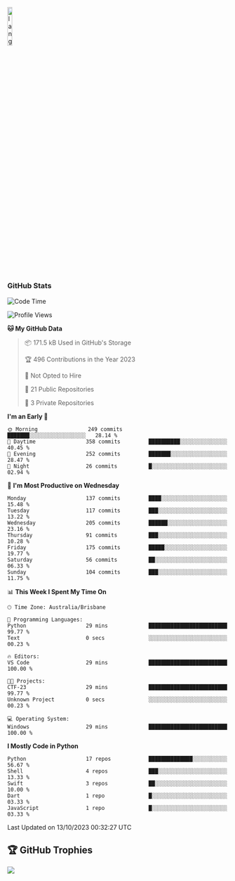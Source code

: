 <p align="left"><img width=15%" src="https://github.com/alansmathew/alansmathew/raw/master/lang.gif" alt="lang image here" /></p>

# <h3 align="left">GitHub Stats</h3>

<!--START_SECTION:waka-->
![Code Time](http://img.shields.io/badge/Code%20Time-313%20hrs%2028%20mins-blue)

![Profile Views](http://img.shields.io/badge/Profile%20Views-0-blue)

**🐱 My GitHub Data** 

> 📦 171.5 kB Used in GitHub's Storage 
 > 
> 🏆 496 Contributions in the Year 2023
 > 
> 🚫 Not Opted to Hire
 > 
> 📜 21 Public Repositories 
 > 
> 🔑 3 Private Repositories 
 > 
**I'm an Early 🐤** 

```text
🌞 Morning                249 commits         ███████░░░░░░░░░░░░░░░░░░   28.14 % 
🌆 Daytime                358 commits         ██████████░░░░░░░░░░░░░░░   40.45 % 
🌃 Evening                252 commits         ███████░░░░░░░░░░░░░░░░░░   28.47 % 
🌙 Night                  26 commits          █░░░░░░░░░░░░░░░░░░░░░░░░   02.94 % 
```
📅 **I'm Most Productive on Wednesday** 

```text
Monday                   137 commits         ████░░░░░░░░░░░░░░░░░░░░░   15.48 % 
Tuesday                  117 commits         ███░░░░░░░░░░░░░░░░░░░░░░   13.22 % 
Wednesday                205 commits         ██████░░░░░░░░░░░░░░░░░░░   23.16 % 
Thursday                 91 commits          ███░░░░░░░░░░░░░░░░░░░░░░   10.28 % 
Friday                   175 commits         █████░░░░░░░░░░░░░░░░░░░░   19.77 % 
Saturday                 56 commits          ██░░░░░░░░░░░░░░░░░░░░░░░   06.33 % 
Sunday                   104 commits         ███░░░░░░░░░░░░░░░░░░░░░░   11.75 % 
```


📊 **This Week I Spent My Time On** 

```text
🕑︎ Time Zone: Australia/Brisbane

💬 Programming Languages: 
Python                   29 mins             █████████████████████████   99.77 % 
Text                     0 secs              ░░░░░░░░░░░░░░░░░░░░░░░░░   00.23 % 

🔥 Editors: 
VS Code                  29 mins             █████████████████████████   100.00 % 

🐱‍💻 Projects: 
CTF-23                   29 mins             █████████████████████████   99.77 % 
Unknown Project          0 secs              ░░░░░░░░░░░░░░░░░░░░░░░░░   00.23 % 

💻 Operating System: 
Windows                  29 mins             █████████████████████████   100.00 % 
```

**I Mostly Code in Python** 

```text
Python                   17 repos            ██████████████░░░░░░░░░░░   56.67 % 
Shell                    4 repos             ███░░░░░░░░░░░░░░░░░░░░░░   13.33 % 
Swift                    3 repos             ██░░░░░░░░░░░░░░░░░░░░░░░   10.00 % 
Dart                     1 repo              █░░░░░░░░░░░░░░░░░░░░░░░░   03.33 % 
JavaScript               1 repo              █░░░░░░░░░░░░░░░░░░░░░░░░   03.33 % 
```




 Last Updated on 13/10/2023 00:32:27 UTC
<!--END_SECTION:waka-->

## 🏆 GitHub Trophies

![](https://github-profile-trophy.vercel.app/?username=samh06&theme=discord&no-frame=true&no-bg=false&margin-w=4)
